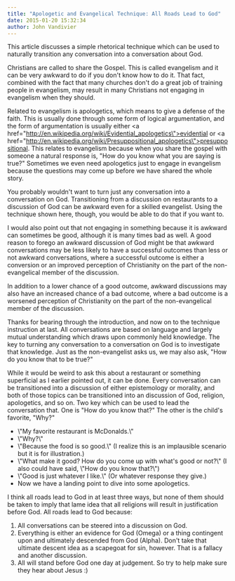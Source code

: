```yaml
---
title: "Apologetic and Evangelical Technique: All Roads Lead to God"
date: 2015-01-20 15:32:34
author: John Vandivier
---
```




This article discusses a simple rhetorical technique which can be used to naturally transition any conversation into a conversation about God.

Christians are called to share the Gospel. This is called evangelism and it can be very awkward to do if you don't know how to do it. That fact, combined with the fact that many churches don't do a great job of training people in evangelism, may result in many Christians not engaging in evangelism when they should.

Related to evangelism is apologetics, which means to give a defense of the faith. This is usually done through some form of logical argumentation, and the form of argumentation is usually either <a href=\"http://en.wikipedia.org/wiki/Evidential_apologetics\">evidential</a> or <a href=\"http://en.wikipedia.org/wiki/Presuppositional_apologetics\">presuppositional</a>. This relates to evangelism because when you share the gospel with someone a natural response is, \"How do you know what you are saying is true?\" Sometimes we even need apologetics just to engage in evangelism because the questions may come up before we have shared the whole story.

You probably wouldn't want to turn just any conversation into a conversation on God. Transitioning from a discussion on restaurants to a discussion of God can be awkward even for a skilled evangelist. Using the technique shown here, though, you would be able to do that if you want to.

I would also point out that not engaging in something because it is awkward can sometimes be good, although it is many times bad as well. A good reason to forego an awkward discussion of God might be that awkward conversations may be less likely to have a successful outcomes than less or not awkward conversations, where a successful outcome is either a conversion or an improved perception of Christianity on the part of the non-evangelical member of the discussion.

In addition to a lower chance of a good outcome, awkward discussions may also have an increased chance of a bad outcome, where a bad outcome is a worsened perception of Christianity on the part of the non-evangelical member of the discussion.

Thanks for bearing through the introduction, and now on to the technique instruction at last. All conversations are based on language and largely mutual understanding which draws upon commonly held knowledge. The key to turning any conversation to a conversation on God is to investigate that knowledge. Just as the non-evangelist asks us, we may also ask, \"How do you know that to be true?\"

While it would be weird to ask this about a restaurant or something superficial as I earlier pointed out, it can be done. Every conversation can be transitioned into a discussion of either epistemology or morality, and both of those topics can be transitioned into an discussion of God, religion, apologetics, and so on. Two key which can be used to lead the conversation that. One is \"How do you know that?\" The other is the child's favorite, \"Why?\"
<ul>
	<li>\"My favorite restaurant is McDonalds.\"</li>
	<li>\"Why?\"</li>
	<li>\"Because the food is so good.\" (I realize this is an implausible scenario but it is for illustration.)</li>
	<li>\"What make it good? How do you come up with what's good or not?\" (I also could have said, \"How do you know that?\")</li>
	<li>\"Good is just whatever I like.\" (Or whatever response they give.)</li>
	<li>Now we have a landing point to dive into some apologetics.</li>
</ul>
I think all roads lead to God in at least three ways, but none of them should be taken to imply that lame idea that all religions will result in justification before God. All roads lead to God because:
<ol>
	<li>All conversations can be steered into a discussion on God.</li>
	<li>Everything is either an evidence for God (Omega) or a thing contingent upon and ultimately descended from God (Alpha). Don't take that ultimate descent idea as a scapegoat for sin, however. That is a fallacy and another discussion.</li>
	<li>All will stand before God one day at judgement. So try to help make sure they hear about Jesus :)</li>
</ol>
